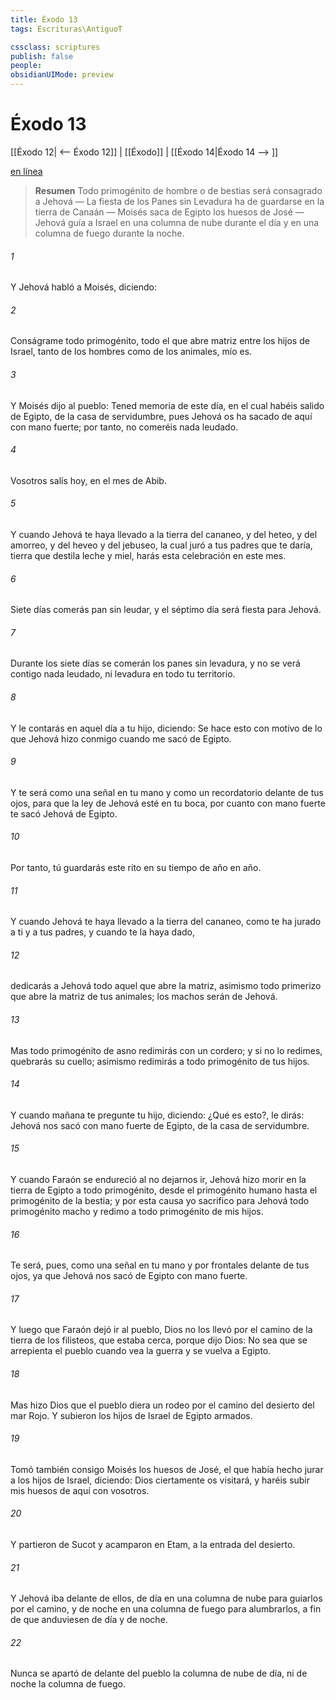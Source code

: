 ```yaml
---
title: Éxodo 13
tags: Escrituras\AntiguoT

cssclass: scriptures
publish: false
people:
obsidianUIMode: preview
---
```


# Éxodo 13
[[Éxodo 12| <-- Éxodo 12]] | [[Éxodo]] | [[Éxodo 14|Éxodo 14 --> ]]

[en línea](https://churchofjesuschrist.org/study/scriptures/ot/ex/13?lang=spa)

> __Resumen__
Todo primogénito de hombre o de bestias será consagrado a Jehová — La fiesta de los Panes sin Levadura ha de guardarse en la tierra de Canaán — Moisés saca de Egipto los huesos de José — Jehová guía a Israel en una columna de nube durante el día y en una columna de fuego durante la noche.

###### 1 
Y Jehová habló a Moisés, diciendo:

###### 2 
Conságrame todo primogénito, todo el que abre matriz entre los hijos de Israel, tanto de los hombres como de los animales, mío es.

###### 3 
Y Moisés dijo al pueblo: Tened memoria de este día, en el cual habéis salido de Egipto, de la casa de servidumbre, pues Jehová os ha sacado de aquí con mano fuerte; por tanto, no comeréis nada leudado.

###### 4 
Vosotros salís hoy, en el mes de Abib.

###### 5 
Y cuando Jehová te haya llevado a la tierra del cananeo, y del heteo, y del amorreo, y del heveo y del jebuseo, la cual juró a tus padres que te daría, tierra que destila leche y miel, harás esta celebración en este mes.

###### 6 
Siete días comerás pan sin leudar, y el séptimo día será fiesta para Jehová.

###### 7 
Durante los siete días se comerán los panes sin levadura, y no se verá contigo nada leudado, ni levadura en todo tu territorio.

###### 8 
Y le contarás en aquel día a tu hijo, diciendo: Se hace esto con motivo de lo que Jehová hizo conmigo cuando me sacó de Egipto.

###### 9 
Y te será como una señal en tu mano y como un recordatorio delante de tus ojos, para que la ley de Jehová esté en tu boca, por cuanto con mano fuerte te sacó Jehová de Egipto.

###### 10 
Por tanto, tú guardarás este rito en su tiempo de año en año.

###### 11 
Y cuando Jehová te haya llevado a la tierra del cananeo, como te ha jurado a ti y a tus padres, y cuando te la haya dado,

###### 12 
dedicarás a Jehová todo aquel que abre la matriz, asimismo todo primerizo que abre la matriz de tus animales; los machos serán de Jehová.

###### 13 
Mas todo primogénito de asno redimirás con un cordero; y si no lo redimes, quebrarás su cuello; asimismo redimirás a todo primogénito de tus hijos.

###### 14 
Y cuando mañana te pregunte tu hijo, diciendo: ¿Qué es esto?, le dirás: Jehová nos sacó con mano fuerte de Egipto, de la casa de servidumbre.

###### 15 
Y cuando Faraón se endureció al no dejarnos ir, Jehová hizo morir en la tierra de Egipto a todo primogénito, desde el primogénito humano hasta el primogénito de la bestia; y por esta causa yo sacrifico para Jehová todo primogénito macho y redimo a todo primogénito de mis hijos.

###### 16 
Te será, pues, como una señal en tu mano y por frontales delante de tus ojos, ya que Jehová nos sacó de Egipto con mano fuerte.

###### 17 
Y luego que Faraón dejó ir al pueblo, Dios no los llevó por el camino de la tierra de los filisteos, que estaba cerca, porque dijo Dios: No sea que se arrepienta el pueblo cuando vea la guerra y se vuelva a Egipto.

###### 18 
Mas hizo Dios que el pueblo diera un rodeo por el camino del desierto del mar Rojo. Y subieron los hijos de Israel de Egipto armados.

###### 19 
Tomó también consigo Moisés los huesos de José, el que había hecho jurar a los hijos de Israel, diciendo: Dios ciertamente os visitará, y haréis subir mis huesos de aquí con vosotros.

###### 20 
Y partieron de Sucot y acamparon en Etam, a la entrada del desierto.

###### 21 
Y Jehová iba delante de ellos, de día en una columna de nube para guiarlos por el camino, y de noche en una columna de fuego para alumbrarlos, a fin de que anduviesen de día y de noche.

###### 22 
Nunca se apartó de delante del pueblo la columna de nube de día, ni de noche la columna de fuego.

